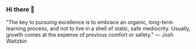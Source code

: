 ### Hi there 👋
"The key to pursuing excellence is to embrace an organic, long-term learning process, and not to live in a shell of static, safe mediocrity. Usually, growth comes at the expense of previous comfort or safety."
— Josh Waitzkin

<!--
**Bbeyenene/Bbeyenene** is a ✨ _special_ ✨ repository because its `README.md` (this file) appears on your GitHub profile.

Here are some ideas to get you started:

- 🔭 I’m currently working on ...
- 🌱 I’m currently learning ...
- 👯 I’m looking to collaborate on ...
- 🤔 I’m looking for help with ...
- 💬 Ask me about ...
- 📫 How to reach me: ...
- 😄 Pronouns: ...
- ⚡ Fun fact: ...
-->
